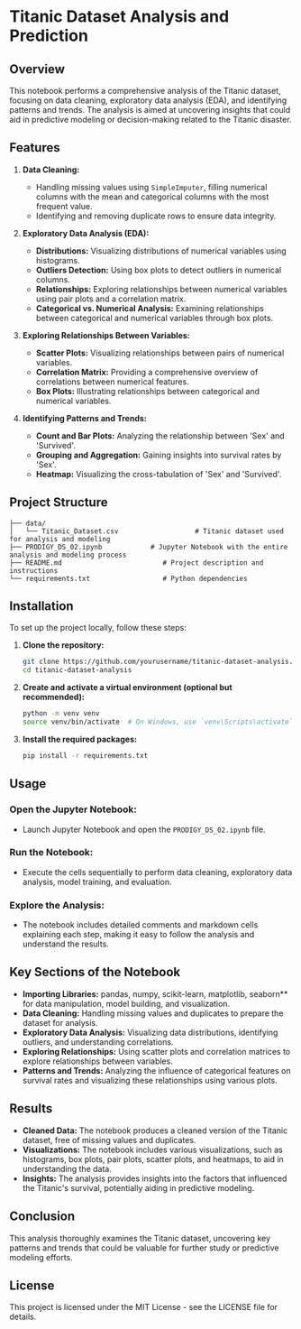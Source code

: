 # Titanic Dataset Analysis and Prediction

## Overview
This notebook performs a comprehensive analysis of the Titanic dataset, focusing on data cleaning, exploratory data analysis (EDA), and identifying patterns and trends. The analysis is aimed at uncovering insights that could aid in predictive modeling or decision-making related to the Titanic disaster.

## Features
1. **Data Cleaning:**
   - Handling missing values using `SimpleImputer`, filling numerical columns with the mean and categorical columns with the most frequent value.
   - Identifying and removing duplicate rows to ensure data integrity.

2. **Exploratory Data Analysis (EDA):**
   - **Distributions:** Visualizing distributions of numerical variables using histograms.
   - **Outliers Detection:** Using box plots to detect outliers in numerical columns.
   - **Relationships:** Exploring relationships between numerical variables using pair plots and a correlation matrix.
   - **Categorical vs. Numerical Analysis:** Examining relationships between categorical and numerical variables through box plots.

3. **Exploring Relationships Between Variables:**
   - **Scatter Plots:** Visualizing relationships between pairs of numerical variables.
   - **Correlation Matrix:** Providing a comprehensive overview of correlations between numerical features.
   - **Box Plots:** Illustrating relationships between categorical and numerical variables.

4. **Identifying Patterns and Trends:**
   - **Count and Bar Plots:** Analyzing the relationship between 'Sex' and 'Survived'.
   - **Grouping and Aggregation:** Gaining insights into survival rates by 'Sex'.
   - **Heatmap:** Visualizing the cross-tabulation of 'Sex' and 'Survived'.


## Project Structure
```
├── data/
│   └── Titanic_Dataset.csv                   # Titanic dataset used for analysis and modeling
├── PRODIGY_DS_02.ipynb            # Jupyter Notebook with the entire analysis and modeling process
├── README.md                         # Project description and instructions
└── requirements.txt                  # Python dependencies
```

## Installation
To set up the project locally, follow these steps:

1. **Clone the repository:**
    ```bash
    git clone https://github.com/yourusername/titanic-dataset-analysis.git
    cd titanic-dataset-analysis
    ```

2. **Create and activate a virtual environment (optional but recommended):**
    ```bash
    python -m venv venv
    source venv/bin/activate  # On Windows, use `venv\Scripts\activate`
    ```

3. **Install the required packages:**
    ```bash
    pip install -r requirements.txt
    ```

## Usage

### Open the Jupyter Notebook:
- Launch Jupyter Notebook and open the `PRODIGY_DS_02.ipynb` file.

### Run the Notebook:
- Execute the cells sequentially to perform data cleaning, exploratory data analysis, model training, and evaluation.
  
### Explore the Analysis:
- The notebook includes detailed comments and markdown cells explaining each step, making it easy to follow the analysis and understand the results.

## Key Sections of the Notebook

- **Importing Libraries:** pandas, numpy, scikit-learn, matplotlib, seaborn** for data manipulation, model building, and visualization.
- **Data Cleaning:** Handling missing values and duplicates to prepare the dataset for analysis.
- **Exploratory Data Analysis:** Visualizing data distributions, identifying outliers, and understanding correlations.
- **Exploring Relationships:** Using scatter plots and correlation matrices to explore relationships between variables.
- **Patterns and Trends:** Analyzing the influence of categorical features on survival rates and visualizing these relationships using various plots.

## Results
- **Cleaned Data:** The notebook produces a cleaned version of the Titanic dataset, free of missing values and duplicates.
- **Visualizations:** The notebook includes various visualizations, such as histograms, box plots, pair plots, scatter plots, and heatmaps, to aid in understanding the data.
- **Insights:** The analysis provides insights into the factors that influenced the Titanic's survival, potentially aiding in predictive modeling.

## Conclusion
This analysis thoroughly examines the Titanic dataset, uncovering key patterns and trends that could be valuable for further study or predictive modeling efforts.

## License
This project is licensed under the MIT License - see the LICENSE file for details.
